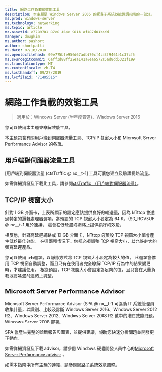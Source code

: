 ```yaml
---
title: 網路工作負載的效能工具
description: 本主題是 Windows Server 2016 的網路子系統效能微調指南的一部分。
ms.prod: windows-server
ms.technology: networking
ms.topic: article
ms.assetid: c7789781-87e8-464e-981b-af887d01badd
manager: dougkim
ms.author: pashort
author: shortpatti
ms.date: 07/16/2018
ms.openlocfilehash: 09e775bfe956d67adbd70cf4ce3f9461e1c37cf5
ms.sourcegitcommit: 6aff3d88ff22ea141a6ea6572a5ad8dd6321f199
ms.translationtype: MT
ms.contentlocale: zh-TW
ms.lasthandoff: 09/27/2019
ms.locfileid: "71405515"
---
```

# <a name="performance-tools-for-network-workloads"></a>網路工作負載的效能工具

>適用於：Windows Server (半年度管道)、Windows Server 2016

您可以使用本主題來瞭解效能工具。

本主題包含有關用戶端到伺服器流量工具、TCP/IP 視窗大小和 Microsoft Server Performance Advisor 的各節。

##  <a name="bkmk_tuning"></a>用戶端對伺服器流量工具

[用戶端到伺服器流量 \(ctsTraffic @ no__t-1] 工具可讓您建立及驗證網路流量。

如需詳細資訊及下載此工具，請參閱[ctsTraffic （用戶端對伺服器流量）](https://github.com/Microsoft/ctsTraffic)。
  
##  <a name="bkmk_size"></a>TCP/IP 視窗大小

針對 1 GB 介面卡，上表所顯示的設定應該提供良好的輸送量，因為 NTttcp 會透過特定的邏輯處理器選項，將預設的 TCP 視窗大小設定為 64 K，\(SO_RCVBUF @ no__t-1 用於連接。 這會在低延遲的網路上提供良好的效能。  

相反地，針對高延遲網路或 10 GB 介面卡，NTttcp 的預設 TCP 視窗大小值會產生低於最佳效能。 在這兩種情況下，您都必須調整 TCP 視窗大小，以允許較大的頻寬延遲產品。  

您可以使用 **-rb**選項，以靜態方式將 TCP 視窗大小設定為較大的值。 此選項會停用 TCP 視窗自動調整，而且只有在使用者完全瞭解 TCP/IP 行為中的結果變更時，才建議使用。 根據預設，TCP 視窗大小會設定為足夠的值，且只會在大量負載或高延遲的連結上調整。  

##  <a name="bkmk_advisor"></a>Microsoft Server Performance Advisor

Microsoft Server Performance Advisor \(SPA @ no__t-1 可協助 IT 系統管理員收集計量，以識別、比較及診斷 Windows Server 2016、Windows Server 2012 R2、Windows Server 2012、Windows Server 2008 R2 或中的潛在效能問題。Windows Server 2008 部署。 

SPA 會產生完整的診斷報告和圖表，並提供建議，協助您快速分析問題並開發更正動作。  
  
 如需詳細資訊及下載 advisor，請參閱 Windows 硬體開發人員中心的[Microsoft Server Performance advisor](https://msdn.microsoft.com/library/windows/hardware/dn481522.aspx) 。

如需本指南中所有主題的連結，請參閱[網路子系統效能調整](net-sub-performance-top.md)。